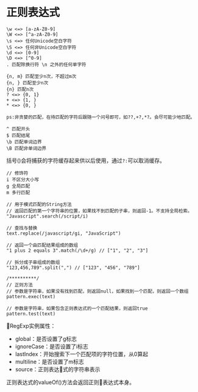 # 正则表达式
```
\w <=> [a-zA-Z0-9]
\W <=> [^a-zA-Z0-9]
\s <=> 任何Unicode空白字符
\S <=> 任何非Unicode空白字符
\d <=> [0-9]
\D <=> [^0-9]
. 匹配除换行符 \n 之外的任何单字符
```

```
{n, m} 匹配至少n次，不超过m次
{n, } 匹配至少n次
{n} 匹配n次
? <=> {0, 1}
+ <=> {1, }
* <=> {0, }

ps:非贪婪的匹配，在待匹配的字符后跟随一个问号即可，如??,+?,*?。会尽可能少地匹配。
```

```
^ 匹配开头
$ 匹配结尾
\b 匹配单词边界
\B 匹配非单词边界
```

括号()会将捕获的字符缓存起来供以后使用，通过`?:`可以取消缓存。

```
// 修饰符
i 不区分大小写
g 全局匹配
m 多行匹配
```

```
// 用于模式匹配的String方法
// 返回匹配的第一个字符串的位置，如果找不到匹配的子串，则返回-1。不支持全局检索。
"Javascript".search(/script/i) 

// 查找与替换
text.replace(/javascript/gi, "JavaScript")

// 返回一个由匹配结果组成的数组
"1 plus 2 equals 3".match(/\d+/g) // ["1", "2", "3"]

// 拆分成子串组成的数组
"123,456,789".split(",") // ["123", "456", "789"]

/**********/
// 正则方法
// 参数是字符串，如果没有找到匹配，则返回null，如果找到一个匹配，则返回一个数组
pattern.exec(text)

// 参数是字符串，如果包含正则表达式的一个匹配结果，则返回true
pattern.test(text)
```

RegExp实例属性：
- global：是否设置了g标志
- ignoreCase：是否设置了i标志
- lastIndex：开始搜索下一个匹配项的字符位置，从0算起
- multiline：是否设置了m标志
- source：正则表达式的字符串表示

正则表达式的valueOf()方法会返回正则表达式本身。
